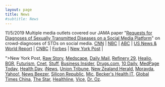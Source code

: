 ```yaml
---
layout: page
title: News
#subtitle: News
---
```


11/5/2019
Multiple media outlets covered our JAMA paper "[Requests for Diagnoses of Sexually Transmitted Diseases on a Social Media Platform](https://jamanetwork.com/journals/jama/fullarticle/2753884)" on crowd-diagnoses of STDs on social media.
[CNN](https://www.cnn.com/2019/11/05/health/stds-reddit-crowdsource-wellness/index.html) | [NBC](https://www.nbcnews.com/health/sexual-health/paging-dr-reddit-more-people-turn-social-media-std-advice-n1076391) | [ABC](https://www.abc.net.au/news/health/2019-11-06/reddit-for-stds-stis-sexual-health-information/11670752) | [US News & World Report](https://www.usnews.com/news/healthiest-communities/articles/2019-11-05/reddit-users-seek-std-diagnoses-on-social-media-site) | [CNBC](https://www.cnbc.com/2019/11/05/people-are-turning-to-dr-google-reddit-for-std-medical-diagnoses.html) | [Forbes](https://www.forbes.com/sites/brucelee/2019/11/05/what-is-the-best-way-to-diagnose-an-std-not-crowdsourcing-on-reddit/#d856b173c379) | [New York Post](https://nypost.com/2019/11/05/people-are-posting-their-genitals-on-reddit-to-diagnose-stds/) | 






">New York Post</a>, <a href="https://www.rawstory.com/2019/11/help-what-is-this-net-users-take-to-reddit-for-std-diagnosis/">Raw Story</a>, <a href="https://www.medscape.com/viewarticle/920848">Medscape</a>, <a href="https://www.dailymail.co.uk/health/article-7651183/People-posting-photos-genitals-Reddit-STIs-diagnosed-users.html">Daily Mail</a>, <a href="https://www.refinery29.com/en-us/2019/11/8704969/std-crowdsourcing-diagnosis-study">Refinery 29</a>, <a href="https://www.healio.com/infectious-disease/stds/news/online/%7Bf1bf3506-8a77-4970-9f30-d55051eb7182%7D/crowd-sourced-std-diagnoses-on-reddit-likely-to-be-wildly-inaccurate">Healio</a>, <a href="https://bgr.com/2019/11/05/std-testing-internet-diagnosis-risks/">BGR</a>, <a href="https://futurism.com/neoscope/people-posting-their-genitals-reddit-sti-diagnoses">Futurism</a>, <a href="https://www.cnet.com/es/noticias/reddit-google-enfermedades-sexuales-consultas-fotos-estudio/">Cnet</a>, <a href="https://www.stuff.co.nz/life-style/love-sex/117184900/hundreds-of-people-crowd-source-sti-diagnoses-on-social-media-says-study">Stuff</a>, <a href="https://www.businessinsider.com/people-diagnosing-gonorrhea-chlamydia-stds-on-reddit-2019-11?r=UK&IR=T">Business Insider</a>, <a href="https://www.drugs.com/news/hey-social-media-not-docs-increasingly-diagnosing-stds-86264.html?utm_source=ddc&utm_medium=rss&utm_campaign=%27Hey%2C+What+Is+This%3F%27%3A+Social+Media%2C+Not+Docs%2C+Increasingly+Diagnosing+STDs">Drugs.com</a>, <a href="https://10daily.com.au/lifestyle/health/a191105hxjyt/people-are-using-reddit-not-doctors-to-diagnose-their-stis-20191105">10 Daily</a>, <a href="https://www.medpagetoday.com/infectiousdisease/stds/83137">MedPage Today</a>, <a href="https://consumer.healthday.com/health-technology-information-18/computers-internet-144/hey-what-is-this-social-media-not-docs-increasingly-diagnosing-stds-751886.html">Health Day</a>, <a href="https://inews.co.uk/news/technology/sti-diagnosis-reddit-strangers-online-medical-advice-help-828681">iNews</a>, <a href="https://www.sandiegouniontribune.com/news/public-safety/story/2019-05-19/uc-san-diego-calls-for-tighter-regulation-of-marijuana-advertising">Union Tribune</a>, <a href="https://www.nzherald.co.nz/lifestyle/news/article.cfm?c_id=6&objectid=12282792">New Zealand Herald</a>, <a href="https://mpravda.com/kollektivnaya-diagnostika-polovyh-infektsij-v-internete-poluchila-ogromnuyu-populyarnost/">Mpravda</a>, <a href="https://www.yahoo.com/lifestyle/people-asking-internet-diagnose-stds-155548947.html">Yahoo!</a>, <a href="https://newsbeezer.com/people-publish-their-genitals-on-reddit-to-diagnose-sexually-transmitted-diseases/">News Beezer</a>, <a href="https://www.siliconrepublic.com/innovation/reddit-std-subreddit-diagnosis">Silicon Republic</a>, <a href="https://www.mic.com/p/seeking-std-diagnosis-on-reddit-even-with-pictures-is-a-terrible-idea-19302129">Mic</a>, <a href="https://www.beckershospitalreview.com/consumerism/study-consumers-turning-to-social-media-internet-searches-for-medical-diagnoses.html">Becker&#39;s Health IT</a>, <a href="http://www.globaltimes.cn/content/1169167.shtml">Global Times China</a>, <a href="https://www.thestar.com.my/tech/tech-news/2019/11/07/help-what-is-this-net-users-take-to-reddit-for-std-diagnosis">The Star</a>, <a href="https://www.healthline.com/health-news/people-are-getting-their-stds-diagnosed-on-reddit">Healthline</a>, <a href="https://www.vice.com/en_au/article/a35988/people-posting-photos-of-stis-on-reddit-asking-for-advice">Vice</a>, <a href="https://www.doctoroz.com/article/people-are-crowdsourcing-their-std-diagnoses-its-huge-problem">Dr. Oz</a>.</span>
